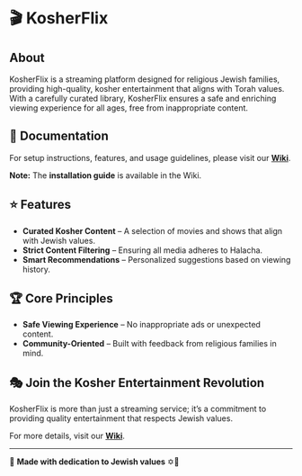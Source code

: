 # 🎬 KosherFlix

## About
KosherFlix is a streaming platform designed for religious Jewish families, providing high-quality, kosher entertainment that aligns with Torah values. With a carefully curated library, KosherFlix ensures a safe and enriching viewing experience for all ages, free from inappropriate content.

## 📖 Documentation
For setup instructions, features, and usage guidelines, please visit our **[Wiki](https://github.com/Yedidya-Darshan-code/KosherFlix/tree/main/wiki)**.

**Note:** The **installation guide** is available in the Wiki.

## ⭐ Features
- **Curated Kosher Content** – A selection of movies and shows that align with Jewish values.
- **Strict Content Filtering** – Ensuring all media adheres to Halacha.
- **Smart Recommendations** – Personalized suggestions based on viewing history.

## 🏆 Core Principles
- **Safe Viewing Experience** – No inappropriate ads or unexpected content.
- **Community-Oriented** – Built with feedback from religious families in mind.

## 🎭 Join the Kosher Entertainment Revolution
KosherFlix is more than just a streaming service; it’s a commitment to providing quality entertainment that respects Jewish values.

For more details, visit our **[Wiki](https://github.com/Yedidya-Darshan-code/KosherFlix/tree/main/wiki)**.

---
📌 **Made with dedication to Jewish values** ✡️🎥
